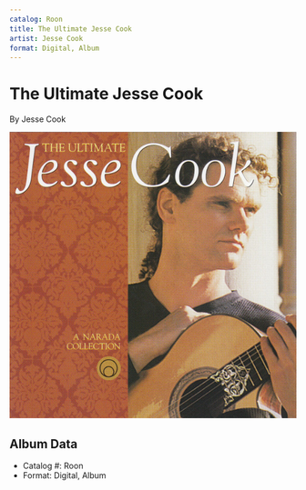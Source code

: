 ```yaml
---
catalog: Roon
title: The Ultimate Jesse Cook
artist: Jesse Cook
format: Digital, Album
---
```


# The Ultimate Jesse Cook

By Jesse Cook

![](../../assets/albumcovers/Jesse_Cook-The_Ultimate_Jesse_Cook.png)

## Album Data

- Catalog #: Roon
- Format: Digital, Album

